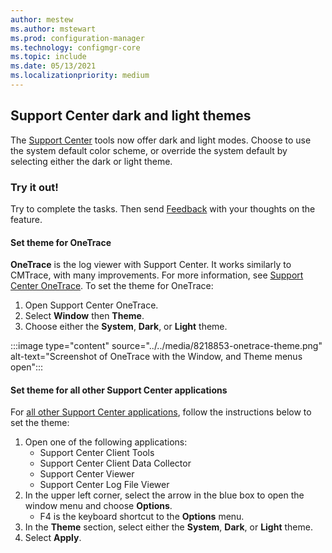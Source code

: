 ```yaml
---
author: mestew
ms.author: mstewart
ms.prod: configuration-manager
ms.technology: configmgr-core
ms.topic: include
ms.date: 05/13/2021
ms.localizationpriority: medium
---
```


## <a name="bkmk_dark"></a> Support Center dark and light themes
<!--8218853-->
The [Support Center](../../../../support/support-center.md) tools now offer dark and light modes. Choose to use the system default color scheme, or override the system default by selecting either the dark or light theme.

### Try it out!

Try to complete the tasks. Then send [Feedback](/configmgr/core/understand/find-help#product-feedback) with your thoughts on the feature.

#### Set theme for OneTrace

 **OneTrace** is the log viewer with Support Center. It works similarly to CMTrace, with many improvements. For more information, see [Support Center OneTrace](../../../../support/support-center-onetrace.md). To set the theme for OneTrace:

1. Open Support Center OneTrace.
1. Select **Window** then **Theme**.
1. Choose either the **System**, **Dark**, or **Light** theme.

:::image type="content" source="../../media/8218853-onetrace-theme.png" alt-text="Screenshot of OneTrace with the Window, and Theme menus open":::
#### Set theme for all other Support Center applications

For [all other Support Center applications](../../../../support/support-center-ui-reference.md), follow the instructions below to set the theme:

1. Open one of the following applications:
   - Support Center Client Tools
   - Support Center Client Data Collector
   - Support Center Viewer
   - Support Center Log File Viewer
1. In the upper left corner, select the arrow in the blue box to open the window menu and choose **Options**.
   - F4 is the keyboard shortcut to the **Options** menu.
1. In the **Theme** section, select either the **System**, **Dark**, or **Light** theme.
1. Select **Apply**.
